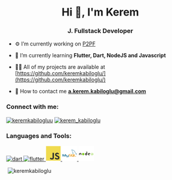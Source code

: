 <h1 align="center">Hi 👋, I'm Kerem</h1>
<h3 align="center">J. Fullstack Developer</h3>

- ⚙️ I’m currently working on [P2PF](https://github.com/keremkabiloglu/p2pf)

- 🧠 I’m currently learning **Flutter, Dart, NodeJS and Javascript**

- 👨‍💻 All of my projects are available at [https://github.com/keremkabiloglu/](https://github.com/keremkabiloglu/)

- 📨 How to contact me **a.kerem.kabiloglu@gmail.com**

<h3 align="left">Connect with me:</h3>
<p align="left">
<a href="https://twitter.com/keremkabilogluu" target="blank"><img align="center" src="https://raw.githubusercontent.com/rahuldkjain/github-profile-readme-generator/master/src/images/icons/Social/twitter.svg" alt="keremkabilogluu" height="30" width="40" /></a>
<a href="https://instagram.com/kerem_kabiloglu" target="blank"><img align="center" src="https://raw.githubusercontent.com/rahuldkjain/github-profile-readme-generator/master/src/images/icons/Social/instagram.svg" alt="kerem_kabiloglu" height="30" width="40" /></a>
</p>

<h3 align="left">Languages and Tools:</h3>
<p align="left"> <a href="https://dart.dev" target="_blank" rel="noreferrer"> <img src="https://www.vectorlogo.zone/logos/dartlang/dartlang-icon.svg" alt="dart" width="40" height="40"/> </a> <a href="https://flutter.dev" target="_blank" rel="noreferrer"> <img src="https://www.vectorlogo.zone/logos/flutterio/flutterio-icon.svg" alt="flutter" width="40" height="40"/> </a> <a href="https://developer.mozilla.org/en-US/docs/Web/JavaScript" target="_blank" rel="noreferrer"> <img src="https://raw.githubusercontent.com/devicons/devicon/master/icons/javascript/javascript-original.svg" alt="javascript" width="40" height="40"/> </a> <a href="https://www.mysql.com/" target="_blank" rel="noreferrer"> <img src="https://raw.githubusercontent.com/devicons/devicon/master/icons/mysql/mysql-original-wordmark.svg" alt="mysql" width="40" height="40"/> </a> <a href="https://nodejs.org" target="_blank" rel="noreferrer"> <img src="https://raw.githubusercontent.com/devicons/devicon/master/icons/nodejs/nodejs-original-wordmark.svg" alt="nodejs" width="40" height="40"/> </a> </p>

<p>&nbsp;<img align="center" src="https://github-readme-stats.vercel.app/api?username=keremkabiloglu&show_icons=true&locale=en" alt="keremkabiloglu" /></p>
